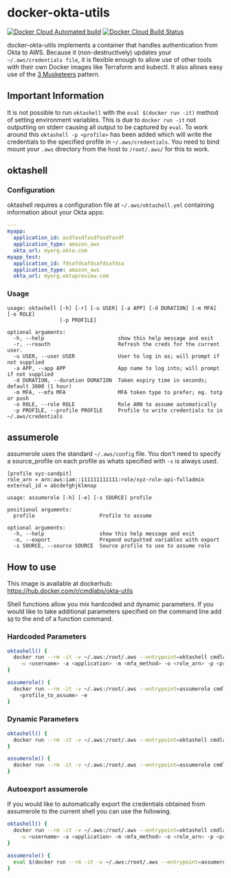 # docker-okta-utils
[![Docker Cloud Automated build](https://img.shields.io/docker/cloud/automated/cmdlabs/okta-utils.svg)](https://hub.docker.com/r/cmdlabs/okta-utils) [![Docker Cloud Build Status](https://img.shields.io/docker/cloud/build/cmdlabs/okta-utils.svg)](https://hub.docker.com/r/cmdlabs/okta-utils/builds)

docker-okta-utils implements a container that handles authentication from Okta to AWS. Because it (non-destructively) updates your `~/.aws/credentials file`, it is flexible enough to allow use of other tools with their own Docker images like Terraform and kubectl. It also allows easy use of the [3 Musketeers][] pattern.

[3 Musketeers]: https://3musketeers.io/

## Important Information
It is not possible to run `oktashell` with the `eval $(docker run -it)` method of setting environment variables. This is due to `docker run -it` not outputting on stderr causing all output to be captured by `eval`. To work around this `oktashell -p <profile>` has been added which will write the credentials to the specified profile in `~/.aws/credentials`. You need to bind mount your `.aws` directory from the host to `/root/.aws/` for this to work.

## oktashell
### Configuration
oktashell requires a configuration file at `~/.aws/oktashell.yml` containing information about your Okta apps:

```yaml
---
myapp:
  application_id: asdfasdfasdfasdfasdf
  application_type: amazon_aws
  okta_url: myorg.okta.com
myapp_test:
  application_id: fdsafdsafdsafdsafdsa
  application_type: amazon_aws
  okta_url: myorg.oktapreview.com
```

### Usage

```text
usage: oktashell [-h] [-r] [-u USER] [-a APP] [-d DURATION] [-m MFA] [-o ROLE]
                 [-p PROFILE]

optional arguments:
  -h, --help                        show this help message and exit
  -r, --reauth                      Refresh the creds for the current user.
  -u USER, --user USER              User to log in as; will prompt if not supplied
  -a APP, --app APP                 App name to log into; will prompt if not supplied
  -d DURATION, --duration DURATION  Token expiry time in seconds; default 3600 (1 hour)
  -m MFA, --mfa MFA                 MFA token type to prefer; eg. totp or push
  -o ROLE, --role ROLE              Role ARN to assume automatically
  -p PROFILE, --profile PROFILE     Profile to write credentials to in ~/.aws/credentials
```

## assumerole
assumerole uses the standard `~/.aws/config` file. You don't need to specify a source_profile on each profile as whats specified with `-s` is always used.

```
[profile xyz-sandpit]
role_arn = arn:aws:iam::111111111111:role/xyz-role-api-fulladmin
external_id = abcdefghjklmnop
```

```text
usage: assumerole [-h] [-e] [-s SOURCE] profile

positional arguments:
  profile                     Profile to assume

optional arguments:
  -h, --help                  show this help message and exit
  -e, --export                Prepend outputted variables with export
  -s SOURCE, --source SOURCE  Source profile to use to assume role
```

## How to use
This image is available at dockerhub: https://hub.docker.com/r/cmdlabs/okta-utils

Shell functions allow you mix hardcoded and dynamic parameters. If you would like to take additional parameters specified on the command line add `$@` to the end of a function command.

### Hardcoded Parameters

```bash
oktashell() {
  docker run --rm -it -v ~/.aws:/root/.aws --entrypoint=oktashell cmdlabs/okta-utils:latest \
    -u <username> -a <application> -m <mfa_method> -o <role_arn> -p <profile> -d 28800
}

assumerole() {
  docker run --rm -it -v ~/.aws:/root/.aws --entrypoint=assumerole cmdlabs/okta-utils:latest \
    <profile_to_assume> -e
}
```

### Dynamic Parameters

```bash
oktashell() {
  docker run --rm -it -v ~/.aws:/root/.aws --entrypoint=oktashell cmdlabs/okta-utils:latest $@
}

assumerole() {
  docker run --rm -it -v ~/.aws:/root/.aws --entrypoint=assumerole cmdlabs/okta-utils:latest $@
}
```

### Autoexport assumerole
If you would like to automatically export the credentials obtained from assumerole to the current shell you can use the following.

```bash
oktashell() {
  docker run --rm -it -v ~/.aws:/root/.aws --entrypoint=oktashell cmdlabs/okta-utils:latest \
    -u <username> -a <application> -m <mfa_method> -o <role_arn> -p <profile>
}

assumerole() {
  eval $(docker run --rm -it -v ~/.aws:/root/.aws --entrypoint=assumerole cmdlabs/okta-utils:latest -e $@)
}
```
